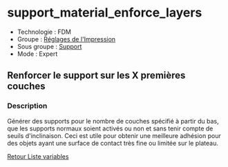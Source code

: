 # support_material_enforce_layers

* Technologie : FDM
* Groupe : [Réglages de l'Impression](../print_settings/print_settings.md)
* Sous groupe : [Support](../print_settings/print_settings.md#support) 
* Mode : Expert

## Renforcer le support sur les X premières couches

### Description

Générer des supports pour le nombre de couches spécifié à partir du bas, que les supports normaux soient activés ou non et sans tenir compte de seuils d'inclinaison.
Ceci est utile pour obtenir une meilleure adhésion pour des objets ayant une surface de contact très fine ou limitée sur le plateau.

[Retour Liste variables](variable_list.md)